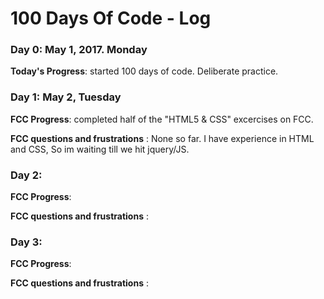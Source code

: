 # 100 Days Of Code - Log

### Day 0: May 1, 2017. Monday
**Today's Progress**: started 100 days of code. Deliberate practice.


### Day 1: May 2, Tuesday

**FCC Progress**: completed half of the "HTML5 & CSS" excercises on FCC.

**FCC questions and frustrations** : None so far. I have experience in HTML and CSS, So im waiting till we hit jquery/JS.



### Day 2: 

**FCC Progress**: 

**FCC questions and frustrations** :



### Day 3: 

**FCC Progress**: 

**FCC questions and frustrations** :

